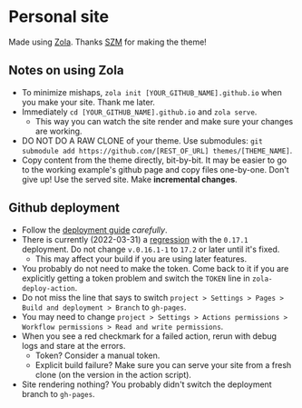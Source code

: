 # Personal site

Made using [Zola](https://www.getzola.org/).
Thanks [SZM](https://syedzayyan.com/) for making the theme!

## Notes on using Zola
- To minimize mishaps, `zola init [YOUR_GITHUB_NAME].github.io` when you make your site. Thank me later.
- Immediately `cd [YOUR_GITHUB_NAME].github.io` and `zola serve`.
  - This way you can watch the site render and make sure your changes are working.
- DO NOT DO A RAW CLONE of your theme. Use submodules: `git submodule add https://github.com/[REST_OF_URL] themes/[THEME_NAME]`.
- Copy content from the theme directly, bit-by-bit. It may be easier to go to the working example's github page and copy files one-by-one. Don't give up! Use the served site. Make **incremental changes**.

## Github deployment
- Follow the [deployment guide](https://www.getzola.org/documentation/deployment/github-pages/) *carefully*.
- There is currently (2022-03-31) a [regression](https://github.com/getzola/zola/issues/2150) with the `0.17.1` deployment. Do not change `v.0.16.1-1` to `17.2` or later until it's fixed.
  - This may affect your build if you are using later features.
- You probably do not need to make the token. Come back to it if you are explicitly getting a token problem and switch the `TOKEN` line in `zola-deploy-action`.
- Do not miss the line that says to switch `project > Settings > Pages > Build and deployment > Branch` to `gh-pages`.
- You may need to change `project > Settings > Actions permissions > Workflow permissions > Read and write permissions`.
- When you see a red checkmark for a failed action, rerun with debug logs and stare at the errors.
  - Token? Consider a manual token.
  - Explicit build failure? Make sure you can serve your site from a fresh clone (on the version in the action script).
- Site rendering nothing? You probably didn't switch the deployment branch to `gh-pages`.
